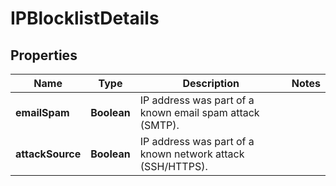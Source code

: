 

# IPBlocklistDetails


## Properties

| Name | Type | Description | Notes |
|------------ | ------------- | ------------- | -------------|
|**emailSpam** | **Boolean** | IP address was part of a known email spam attack (SMTP). |  |
|**attackSource** | **Boolean** | IP address was part of a known network attack (SSH/HTTPS). |  |



